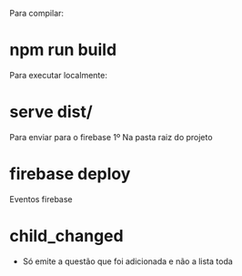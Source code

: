 Para compilar:
# npm run build

Para executar localmente:
# serve dist/

Para enviar para o firebase
1º Na pasta raiz do projeto
# firebase deploy

Eventos firebase
# child_changed
  - Só emite a questão que foi adicionada e não a lista toda


